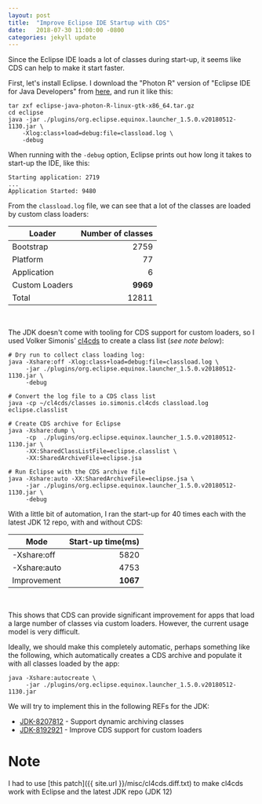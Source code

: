 ```yaml
---
layout: post
title:  "Improve Eclipse IDE Startup with CDS"
date:   2018-07-30 11:00:00 -0800
categories: jekyll update
---
```


Since the Eclipse IDE loads a lot of classes during start-up, it seems like CDS
can help to make it start faster.

First, let's install Eclipse. I download the "Photon R" version of "Eclipse IDE for Java Developers"
from [here](http://www.eclipse.org/downloads/packages/release/photon/r/eclipse-java-photon-r), and run it like this:

```
tar zxf eclipse-java-photon-R-linux-gtk-x86_64.tar.gz
cd eclipse
java -jar ./plugins/org.eclipse.equinox.launcher_1.5.0.v20180512-1130.jar \
    -Xlog:class+load=debug:file=classload.log \
    -debug
```

When running with the `-debug` option, Eclipse prints out how long it takes to
start-up the IDE, like this:

```
Starting application: 2719
...
Application Started: 9480
```

From the `classload.log` file, we can see that a lot of the classes are loaded by custom class loaders:



| Loader        | Number of classes |
| ------------- | --------:|
| Bootstrap     |    2759  |
| Platform      |      77  |
| Application   |       6  |
| Custom Loaders|  **9969**|
| Total         |   12811  | 

<br>

The JDK doesn't come with tooling for CDS support for custom loaders, so
I used Volker Simonis' [cl4cds](https://github.com/simonis/cl4cds)
to create a class list (*see note below*):

```
# Dry run to collect class loading log:
java -Xshare:off -Xlog:class+load=debug:file=classload.log \
     -jar ./plugins/org.eclipse.equinox.launcher_1.5.0.v20180512-1130.jar \
     -debug

# Convert the log file to a CDS class list
java -cp ~/cl4cds/classes io.simonis.cl4cds classload.log eclipse.classlist

# Create CDS archive for Eclipse
java -Xshare:dump \
     -cp  ./plugins/org.eclipse.equinox.launcher_1.5.0.v20180512-1130.jar \
     -XX:SharedClassListFile=eclipse.classlist \
     -XX:SharedArchiveFile=eclipse.jsa

# Run Eclipse with the CDS archive file 
java -Xshare:auto -XX:SharedArchiveFile=eclipse.jsa \
     -jar ./plugins/org.eclipse.equinox.launcher_1.5.0.v20180512-1130.jar \
     -debug
```

With a little bit of automation, I ran the start-up for 40 times each with the latest JDK 12
repo, with and without CDS:

|Mode        |Start-up time(ms)|
|------------|----------------:|
|-Xshare:off |    5820 |
|-Xshare:auto|    4753 |
|Improvement |  **1067**|

<br>

This shows that CDS can provide significant improvement for apps that load a large number
of classes via custom loaders. However, the current usage model is very difficult.

Ideally, we should make this completely automatic, perhaps something like the following, which
automatically creates a CDS archive and populate it with all classes loaded by the app:

```
java -Xshare:autocreate \
     -jar ./plugins/org.eclipse.equinox.launcher_1.5.0.v20180512-1130.jar
```

We will try to implement this in the following REFs for the JDK:

  * [JDK-8207812](https://bugs.openjdk.java.net/browse/JDK-8207812) - Support dynamic archiving classes
  * [JDK-8192921](https://bugs.openjdk.java.net/browse/JDK-8192921) - Improve CDS support for custom loaders


# Note

I had to use [this patch]({{ site.url }}/misc/cl4cds.diff.txt) to make
cl4cds work with Eclipse and the latest JDK repo (JDK 12)

